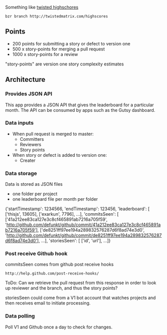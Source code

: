 Something like [twisted highschores](http://twistedmatrix.com/highscores )

    bzr branch http://twistedmatrix.com/highscores

## Points

- 200 points for submitting a story or defect to version one
- 500 x story-points for merging a pull request
- 1000 x story-points for a review

"story-points" are version one story complexity estimates

## Architecture

### Provides JSON API

This app provides a JSON API that gives the leaderboard for a particular
month. The API can be consumed by apps such as the Gutsy dashboard.

### Data inputs

- When pull request is merged to master:
    - Committers
    - Reviewers
    - Story points
- When story or defect is added to version one:
    - Creater

### Data storage

Data is stored as JSON files

- one folder per project
- one leaderboard file per month per folder

{'startTimestamp': 1234566,
 'endTimestamp': 123456,
 'leaderboard': [
  ['thisjs', 13605],
  ['exarkun', 7796],
  ...],
 'commitsSeen': [
  ['41a212ee83ca127e3c8cf465891ab7216a705f59',
   'http://github.com/defunkt/github/commit/41a212ee83ca127e3c8cf465891ab7216a705f59'],
  ['de8251ff97ee194a289832576287d6f8ad74e3d0',
   'http://github.com/defunkt/github/commit/de8251ff97ee194a289832576287d6f8ad74e3d0'],
  ...],
  'storiesSeen': [
   ['id', 'url'],
   ...]}

### Post receive Github hook

commitsSeen comes from github post receive hooks

    http://help.github.com/post-receive-hooks/
    
ToDo: Can we retrieve the pull request from this response in order to
look up reviewer and the branch, and thus the story points?

storiesSeen could come from a V1 bot account that watches projects and
then receives email to initiate processing.

### Data polling

Poll V1 and Github once a day to check for changes.

